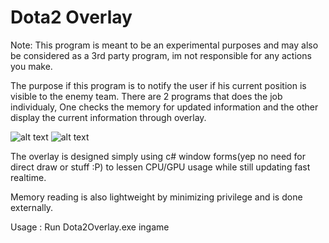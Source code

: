 # Dota2 Overlay
Note: This program is meant to be an experimental purposes and may also be considered as a 3rd party program, im not responsible for any actions you make.

The purpose if this program is to notify the user if his current position is visible to the enemy team.
There are 2 programs that does the job individualy, One checks the memory for updated information and the other display the current information through overlay.

![alt text](https://i.ibb.co/T8TFdsH/Screenshot-12.png)
![alt text](https://i.ibb.co/b2x1WW2/Screenshot-13.png)

The overlay is designed simply using c# window forms(yep no need for direct draw or stuff :P) to lessen CPU/GPU usage while still updating fast realtime.

Memory reading is also lightweight by minimizing privilege and is done externally.

Usage :
Run Dota2Overlay.exe ingame
